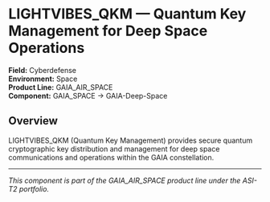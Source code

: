 # LIGHTVIBES_QKM — Quantum Key Management for Deep Space Operations

**Field:** Cyberdefense  
**Environment:** Space  
**Product Line:** GAIA_AIR_SPACE  
**Component:** GAIA_SPACE → GAIA-Deep-Space  

## Overview

LIGHTVIBES_QKM (Quantum Key Management) provides secure quantum cryptographic key distribution and management for deep space communications and operations within the GAIA constellation.

---

*This component is part of the GAIA_AIR_SPACE product line under the ASI-T2 portfolio.*